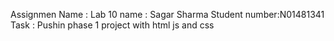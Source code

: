 Assignmen Name : Lab 10 name : Sagar Sharma Student number:N01481341 Task : Pushin phase 1 project with html js and css
